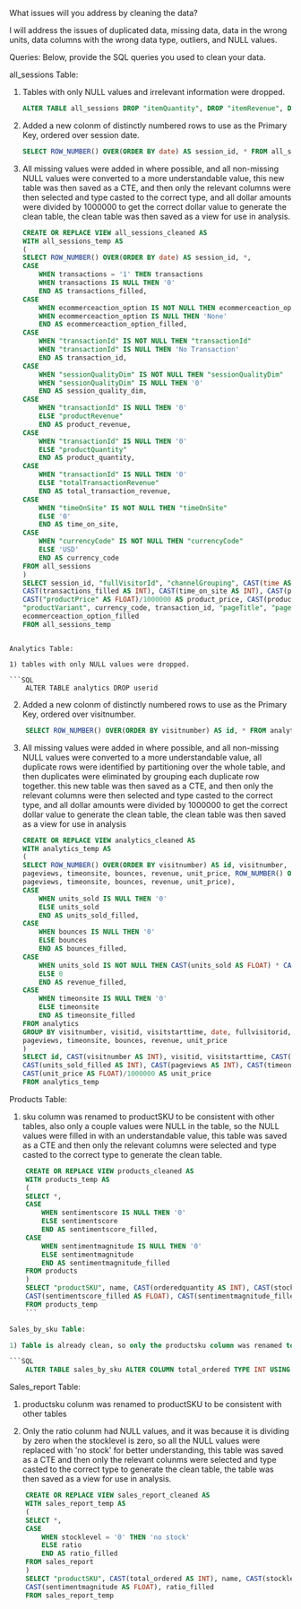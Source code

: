 What issues will you address by cleaning the data?

I will address the issues of duplicated data, missing data, data in the wrong units,
data columns with the wrong data type, outliers, and NULL values.

Queries:
Below, provide the SQL queries you used to clean your data.

all_sessions Table:
1) Tables with only NULL values and irrelevant information were dropped.
    ```SQL
    ALTER TABLE all_sessions DROP "itemQuantity", DROP "itemRevenue", DROP "searchKeyword", DROP "transactionRevenue", DROP "productRefundAmount"
    ```
2) Added a new colonm of distinctly numbered rows to use as the Primary Key, ordered over session date.
    ```SQL
    SELECT ROW_NUMBER() OVER(ORDER BY date) AS session_id, * FROM all_sessions
    ```

3) All missing values were added in where possible, and all non-missing NULL values were converted to a more understandable value, this new table was then saved as a CTE, and then only the relevant columns were then selected and type casted to the correct type, and all dollar amounts were divided by 1000000 to get the correct dollar value to generate the clean table, the clean table was then saved as a view for use in analysis.
    ```SQL
    CREATE OR REPLACE VIEW all_sessions_cleaned AS
    WITH all_sessions_temp AS
    (
    SELECT ROW_NUMBER() OVER(ORDER BY date) AS session_id, *,
    CASE 
        WHEN transactions = '1' THEN transactions
        WHEN transactions IS NULL THEN '0'
        END AS transactions_filled,
    CASE
        WHEN ecommerceaction_option IS NOT NULL THEN ecommerceaction_option
        WHEN ecommerceaction_option IS NULL THEN 'None'
        END AS ecommerceaction_option_filled,
    CASE 
        WHEN "transactionId" IS NOT NULL THEN "transactionId"
        WHEN "transactionId" IS NULL THEN 'No Transaction'
        END AS transaction_id,
    CASE
        WHEN "sessionQualityDim" IS NOT NULL THEN "sessionQualityDim"
        WHEN "sessionQualityDim" IS NULL THEN '0'
        END AS session_quality_dim,
    CASE
        WHEN "transactionId" IS NULL THEN '0'
        ELSE "productRevenue"
        END AS product_revenue,
    CASE
        WHEN "transactionId" IS NULL THEN '0'
        ELSE "productQuantity"
        END AS product_quantity,
    CASE
        WHEN "transactionId" IS NULL THEN '0'
        ELSE "totalTransactionRevenue"
        END AS total_transaction_revenue,
    CASE
        WHEN "timeOnSite" IS NOT NULL THEN "timeOnSite"
        ELSE '0'
        END AS time_on_site,
    CASE
        WHEN "currencyCode" IS NOT NULL THEN "currencyCode"
        ELSE 'USD'
        END AS currency_code
    FROM all_sessions
    )
    SELECT session_id, "fullVisitorId", "channelGrouping", CAST(time AS INT), country, city, CAST(total_transaction_revenue AS FLOAT)/1000000 AS total_transaction_revenue,
    CAST(transactions_filled AS INT), CAST(time_on_site AS INT), CAST(pageviews AS INT), CAST(session_quality_dim AS INT), CAST(date AS DATE), "visitId", type, CAST(product_quantity AS INT),
    CAST("productPrice" AS FLOAT)/1000000 AS product_price, CAST(product_revenue AS FLOAT)/1000000 AS product_revenue, "productSKU", "v2ProductName", "v2ProductCategory", 
    "productVariant", currency_code, transaction_id, "pageTitle", "pagePathLevel1", CAST("eCommerceAction_type" AS INT), CAST("eCommerceAction_step" AS INT),
    ecommerceaction_option_filled
    FROM all_sessions_temp
```

Analytics Table:

1) tables with only NULL values were dropped.

```SQL
    ALTER TABLE analytics DROP userid
```

2) Added a new colonm of distinctly numbered rows to use as the Primary Key, ordered over visitnumber.

```SQL
    SELECT ROW_NUMBER() OVER(ORDER BY visitnumber) AS id, * FROM analytics
```

3) All missing values were added in where possible, and all non-missing NULL values were converted to a more understandable value, all duplicate rows were identified by partitioning over the whole table, and then duplicates were eliminated by grouping each duplicate row together. this new table was then saved as a CTE, and then only the relevant columns were then selected and type casted to the correct type, and all dollar amounts were divided by 1000000 to get the correct dollar value to generate the clean table, the clean table was then saved as a view for use in analysis
    ```SQL
    CREATE OR REPLACE VIEW analytics_cleaned AS
    WITH analytics_temp AS
    (
    SELECT ROW_NUMBER() OVER(ORDER BY visitnumber) AS id, visitnumber, visitid, visitstarttime, date, fullvisitorid, channelgrouping, socialengagementtype, units_sold,
    pageviews, timeonsite, bounces, revenue, unit_price, ROW_NUMBER() OVER(PARTITION BY visitnumber, visitid, visitstarttime, date, fullvisitorid, channelgrouping, socialengagementtype, units_sold,
    pageviews, timeonsite, bounces, revenue, unit_price),
    CASE
        WHEN units_sold IS NULL THEN '0'
        ELSE units_sold
        END AS units_sold_filled,
    CASE
        WHEN bounces IS NULL THEN '0'
        ELSE bounces
        END AS bounces_filled,
    CASE
        WHEN units_sold IS NOT NULL THEN CAST(units_sold AS FLOAT) * CAST(unit_price AS FLOAT)
        ELSE 0
        END AS revenue_filled,
    CASE
        WHEN timeonsite IS NULL THEN '0'
        ELSE timeonsite
        END AS timeonsite_filled
    FROM analytics
    GROUP BY visitnumber, visitid, visitstarttime, date, fullvisitorid, channelgrouping, socialengagementtype, units_sold,
    pageviews, timeonsite, bounces, revenue, unit_price
    )
    SELECT id, CAST(visitnumber AS INT), visitid, visitstarttime, CAST(date AS date), fullvisitorid, channelgrouping, socialengagementtype,
    CAST(units_sold_filled AS INT), CAST(pageviews AS INT), CAST(timeonsite_filled AS INT), CAST(bounces_filled AS INT), CAST(revenue_filled AS FLOAT)/1000000 AS revenue,
    CAST(unit_price AS FLOAT)/1000000 AS unit_price
    FROM analytics_temp
    ```


Products Table:

1) sku column was renamed to productSKU to be consistent with other tables, also only a couple values were NULL in the table, 
so the NULL values were filled in with an understandable value, this table was saved as a CTE and then only the relevant columns were selected 
and type casted to the correct type to generate the clean table.

```SQL
    CREATE OR REPLACE VIEW products_cleaned AS
    WITH products_temp AS
    (
    SELECT *,
    CASE
        WHEN sentimentscore IS NULL THEN '0'
        ELSE sentimentscore
        END AS sentimentscore_filled,
    CASE
        WHEN sentimentmagnitude IS NULL THEN '0'
        ELSE sentimentmagnitude
        END AS sentimentmagnitude_filled
    FROM products
    )
    SELECT "productSKU", name, CAST(orderedquantity AS INT), CAST(stocklevel AS INT), CAST(restockingleadtime AS INT),
    CAST(sentimentscore_filled AS FLOAT), CAST(sentimentmagnitude_filled AS FLOAT)
    FROM products_temp
    ```

Sales_by_sku Table:

1) Table is already clean, so only the productsku column was renamed to productSKU to be consistent with other tables and data types changed to correct ones.

```SQL
    ALTER TABLE sales_by_sku ALTER COLUMN total_ordered TYPE INT USING total_ordered::integer
```

Sales_report Table:

1) productsku colunm was renamed to productSKU to be consistent with other tables

2) Only the ratio colunm had NULL values, and it was because it is dividing by zero when the stocklevel is zero, so all the NULL values 
were replaced with 'no stock' for better understanding, this table was saved as a CTE and then only the relevant colunms 
were selected and type casted to the correct type to generate the clean table, the table was then saved as a view for use in analysis.

```SQL
    CREATE OR REPLACE VIEW sales_report_cleaned AS
    WITH sales_report_temp AS 
    (
    SELECT *,
    CASE
        WHEN stocklevel = '0' THEN 'no stock'
        ELSE ratio
        END AS ratio_filled
    FROM sales_report
    )    
    SELECT "productSKU", CAST(total_ordered AS INT), name, CAST(stocklevel AS INT), CAST(restockingleadtime AS INT), CAST(sentimentscore AS FLOAT),
    CAST(sentimentmagnitude AS FLOAT), ratio_filled
    FROM sales_report_temp
```
